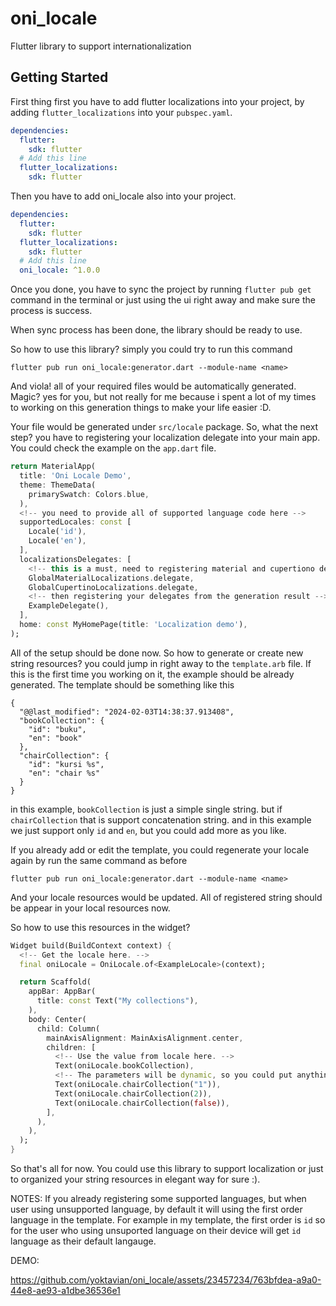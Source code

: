 # oni_locale

Flutter library to support internationalization

## Getting Started

First thing first you have to add flutter localizations into your project, by adding `flutter_localizations` into your `pubspec.yaml`.

```yaml
dependencies:
  flutter:
    sdk: flutter
  # Add this line
  flutter_localizations:
    sdk: flutter
```
Then you have to add oni_locale also into your project.
```yaml
dependencies:
  flutter:
    sdk: flutter
  flutter_localizations:
    sdk: flutter
  # Add this line
  oni_locale: ^1.0.0
```
Once you done, you have to sync the project by running `flutter pub get` command in the terminal or just using the ui right away and make sure the process is success.

When sync process has been done, the library should be ready to use.

So how to use this library? simply you could try to run this command

`flutter pub run oni_locale:generator.dart --module-name <name>`


And viola! all of your required files would be automatically generated. Magic? yes for you, but not really for me because i spent a lot of my times to working on this generation things to make your life easier :D.

Your file would be generated under `src/locale` package. So, what the next step? you have to registering your localization delegate into your main app. You could check the example on the `app.dart` file.

```dart
return MaterialApp(
  title: 'Oni Locale Demo',
  theme: ThemeData(
    primarySwatch: Colors.blue,
  ),
  <!-- you need to provide all of supported language code here -->
  supportedLocales: const [
    Locale('id'),
    Locale('en'),
  ],
  localizationsDelegates: [
    <!-- this is a must, need to registering material and cupertiono delegates, otherwise you will got an error -->
    GlobalMaterialLocalizations.delegate,
    GlobalCupertinoLocalizations.delegate,
    <!-- then registering your delegates from the generation result -->
    ExampleDelegate(),
  ],
  home: const MyHomePage(title: 'Localization demo'),
);
```
All of the setup should be done now. So how to generate or create new string resources? you could jump in right away to the `template.arb` file. If this is the first time you working on it, the example should be already generated. The template should be something like this
```arb
{
  "@@last_modified": "2024-02-03T14:38:37.913408",
  "bookCollection": {
    "id": "buku",
    "en": "book"
  },
  "chairCollection": {
    "id": "kursi %s",
    "en": "chair %s"
  }
}
```
in this example, `bookCollection` is just a simple single string. but if `chairCollection` that is support concatenation string. and in this example we just support only `id` and `en`, but you could add more as you like.

If you already add or edit the template, you could regenerate your locale again by run the same command as before

`flutter pub run oni_locale:generator.dart --module-name <name>`

And your locale resources would be updated. All of registered string should be appear in your local resources now.

So how to use this resources in the widget?
```dart
Widget build(BuildContext context) {
  <!-- Get the locale here. -->
  final oniLocale = OniLocale.of<ExampleLocale>(context);

  return Scaffold(
    appBar: AppBar(
      title: const Text("My collections"),
    ),
    body: Center(
      child: Column(
        mainAxisAlignment: MainAxisAlignment.center,
        children: [
          <!-- Use the value from locale here. -->
          Text(oniLocale.bookCollection),
          <!-- The parameters will be dynamic, so you could put anything on the parameter because it will converted as a string at the end. -->
          Text(oniLocale.chairCollection("1")),
          Text(oniLocale.chairCollection(2)),
          Text(oniLocale.chairCollection(false)),
        ],
      ),
    ),
  );
}
```

So that's all for now. You could use this library to support localization or just to organized your string resources in elegant way for sure :).

NOTES: If you already registering some supported languages, but when user using unsupported language, by default it will using the first order language in the template. For example in my template, the first order is `id` so for the user who using unsuported language on their device will get `id` language as their default langauge.


DEMO:

https://github.com/yoktavian/oni_locale/assets/23457234/763bfdea-a9a0-44e8-ae93-a1dbe36536e1
